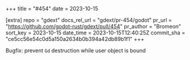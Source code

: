 +++
title = "#454"
date = 2023-10-15

[extra]
repo = "gdext"
docs_rel_url = "gdext/pr-454/godot"
pr_url = "https://github.com/godot-rust/gdext/pull/454"
pr_author = "Bromeon"
sort_key = 2023-10-15
date_time = 2023-10-15T12:40:25Z
commit_sha = "ce5cc56e54c0d5a150a2634b0b394a42db89b1f1"
+++

Bugfix: prevent `Gd` destruction while user object is bound
